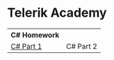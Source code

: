 <html>
  <h1>Telerik Academy</h1>
  <table>
    <tr colspan = 2><th>C# Homework</th></tr>
    <tr>
      <td><a href="https://github.com/Warez888/Telerik-Academy-Homework/tree/master/C%23%20Part%201">C# Part 1</a></td>
      <td>C# Part 2</td>
    </tr>
  </table>
</html>
